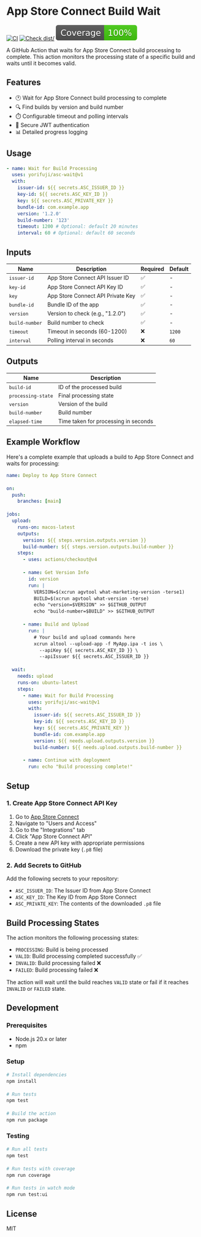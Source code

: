 # App Store Connect Build Wait

[![CI](https://github.com/yorifuji/asc-wait/actions/workflows/ci.yml/badge.svg)](https://github.com/yorifuji/asc-wait/actions/workflows/ci.yml)
[![Check dist/](https://github.com/yorifuji/asc-wait/actions/workflows/check-dist.yml/badge.svg)](https://github.com/yorifuji/asc-wait/actions/workflows/check-dist.yml)
[![Coverage](./badges/coverage.svg)](./badges/coverage.svg)

A GitHub Action that waits for App Store Connect build processing to complete.
This action monitors the processing state of a specific build and waits until it
becomes valid.

## Features

- 🕐 Wait for App Store Connect build processing to complete
- 🔍 Find builds by version and build number
- ⏱️ Configurable timeout and polling intervals
- 🔐 Secure JWT authentication
- 📊 Detailed progress logging

## Usage

```yaml
- name: Wait for Build Processing
  uses: yorifuji/asc-wait@v1
  with:
    issuer-id: ${{ secrets.ASC_ISSUER_ID }}
    key-id: ${{ secrets.ASC_KEY_ID }}
    key: ${{ secrets.ASC_PRIVATE_KEY }}
    bundle-id: com.example.app
    version: '1.2.0'
    build-number: '123'
    timeout: 1200 # Optional: default 20 minutes
    interval: 60 # Optional: default 60 seconds
```

## Inputs

| Name           | Description                       | Required | Default |
| -------------- | --------------------------------- | -------- | ------- |
| `issuer-id`    | App Store Connect API Issuer ID   | ✅       | -       |
| `key-id`       | App Store Connect API Key ID      | ✅       | -       |
| `key`          | App Store Connect API Private Key | ✅       | -       |
| `bundle-id`    | Bundle ID of the app              | ✅       | -       |
| `version`      | Version to check (e.g., "1.2.0")  | ✅       | -       |
| `build-number` | Build number to check             | ✅       | -       |
| `timeout`      | Timeout in seconds (60-1200)      | ❌       | `1200`  |
| `interval`     | Polling interval in seconds       | ❌       | `60`    |

## Outputs

| Name               | Description                          |
| ------------------ | ------------------------------------ |
| `build-id`         | ID of the processed build            |
| `processing-state` | Final processing state               |
| `version`          | Version of the build                 |
| `build-number`     | Build number                         |
| `elapsed-time`     | Time taken for processing in seconds |

## Example Workflow

Here's a complete example that uploads a build to App Store Connect and waits
for processing:

```yaml
name: Deploy to App Store Connect

on:
  push:
    branches: [main]

jobs:
  upload:
    runs-on: macos-latest
    outputs:
      version: ${{ steps.version.outputs.version }}
      build-number: ${{ steps.version.outputs.build-number }}
    steps:
      - uses: actions/checkout@v4

      - name: Get Version Info
        id: version
        run: |
          VERSION=$(xcrun agvtool what-marketing-version -terse1)
          BUILD=$(xcrun agvtool what-version -terse)
          echo "version=$VERSION" >> $GITHUB_OUTPUT
          echo "build-number=$BUILD" >> $GITHUB_OUTPUT

      - name: Build and Upload
        run: |
          # Your build and upload commands here
          xcrun altool --upload-app -f MyApp.ipa -t ios \
            --apiKey ${{ secrets.ASC_KEY_ID }} \
            --apiIssuer ${{ secrets.ASC_ISSUER_ID }}

  wait:
    needs: upload
    runs-on: ubuntu-latest
    steps:
      - name: Wait for Build Processing
        uses: yorifuji/asc-wait@v1
        with:
          issuer-id: ${{ secrets.ASC_ISSUER_ID }}
          key-id: ${{ secrets.ASC_KEY_ID }}
          key: ${{ secrets.ASC_PRIVATE_KEY }}
          bundle-id: com.example.app
          version: ${{ needs.upload.outputs.version }}
          build-number: ${{ needs.upload.outputs.build-number }}

      - name: Continue with deployment
        run: echo "Build processing complete!"
```

## Setup

### 1. Create App Store Connect API Key

1. Go to [App Store Connect](https://appstoreconnect.apple.com/)
2. Navigate to "Users and Access"
3. Go to the "Integrations" tab
4. Click "App Store Connect API"
5. Create a new API key with appropriate permissions
6. Download the private key (`.p8` file)

### 2. Add Secrets to GitHub

Add the following secrets to your repository:

- `ASC_ISSUER_ID`: The Issuer ID from App Store Connect
- `ASC_KEY_ID`: The Key ID from App Store Connect
- `ASC_PRIVATE_KEY`: The contents of the downloaded `.p8` file

## Build Processing States

The action monitors the following processing states:

- `PROCESSING`: Build is being processed
- `VALID`: Build processing completed successfully ✅
- `INVALID`: Build processing failed ❌
- `FAILED`: Build processing failed ❌

The action will wait until the build reaches `VALID` state or fail if it reaches
`INVALID` or `FAILED` state.

## Development

### Prerequisites

- Node.js 20.x or later
- npm

### Setup

```bash
# Install dependencies
npm install

# Run tests
npm test

# Build the action
npm run package
```

### Testing

```bash
# Run all tests
npm test

# Run tests with coverage
npm run coverage

# Run tests in watch mode
npm run test:ui
```

## License

MIT
